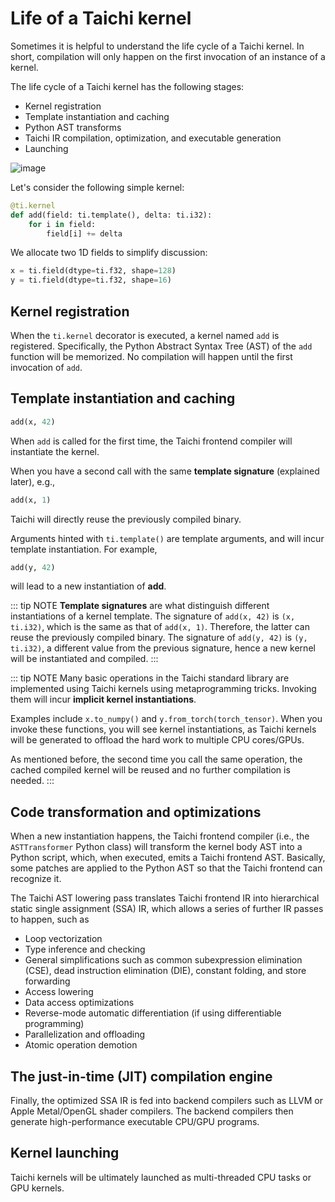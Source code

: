 # Life of a Taichi kernel

Sometimes it is helpful to understand the life cycle of a Taichi kernel.
In short, compilation will only happen on the first invocation of an
instance of a kernel.

The life cycle of a Taichi kernel has the following stages:

- Kernel registration
- Template instantiation and caching
- Python AST transforms
- Taichi IR compilation, optimization, and executable generation
- Launching

![image](https://raw.githubusercontent.com/taichi-dev/public_files/fa03e63ca4e161318c8aa9a5db7f4a825604df88/taichi/life_of_kernel.png)

Let's consider the following simple kernel:

```python
@ti.kernel
def add(field: ti.template(), delta: ti.i32):
    for i in field:
        field[i] += delta
```

We allocate two 1D fields to simplify discussion:

```python
x = ti.field(dtype=ti.f32, shape=128)
y = ti.field(dtype=ti.f32, shape=16)
```

## Kernel registration

When the `ti.kernel` decorator is executed, a kernel named `add` is
registered. Specifically, the Python Abstract Syntax Tree (AST) of the
`add` function will be memorized. No compilation will happen until the
first invocation of `add`.

## Template instantiation and caching

```python
add(x, 42)
```

When `add` is called for the first time, the Taichi frontend compiler
will instantiate the kernel.

When you have a second call with the same **template signature**
(explained later), e.g.,

```python
add(x, 1)
```

Taichi will directly reuse the previously compiled binary.

Arguments hinted with `ti.template()` are template arguments, and will
incur template instantiation. For example,

```python
add(y, 42)
```

will lead to a new instantiation of **add**.

::: tip NOTE
**Template signatures** are what distinguish different instantiations of
a kernel template. The signature of `add(x, 42)` is `(x, ti.i32)`, which
is the same as that of `add(x, 1)`. Therefore, the latter can reuse the
previously compiled binary. The signature of `add(y, 42)` is
`(y, ti.i32)`, a different value from the previous signature, hence a
new kernel will be instantiated and compiled.
:::

::: tip NOTE
Many basic operations in the Taichi standard library are implemented
using Taichi kernels using metaprogramming tricks. Invoking them will
incur **implicit kernel instantiations**.

Examples include `x.to_numpy()` and `y.from_torch(torch_tensor)`. When
you invoke these functions, you will see kernel instantiations, as
Taichi kernels will be generated to offload the hard work to multiple
CPU cores/GPUs.

As mentioned before, the second time you call the same operation, the
cached compiled kernel will be reused and no further compilation is
needed.
:::

## Code transformation and optimizations

When a new instantiation happens, the Taichi frontend compiler (i.e.,
the `ASTTransformer` Python class) will transform the kernel body AST
into a Python script, which, when executed, emits a Taichi frontend AST.
Basically, some patches are applied to the Python AST so that the Taichi
frontend can recognize it.

The Taichi AST lowering pass translates Taichi frontend IR into
hierarchical static single assignment (SSA) IR, which allows a series of
further IR passes to happen, such as

- Loop vectorization
- Type inference and checking
- General simplifications such as common subexpression elimination
  (CSE), dead instruction elimination (DIE), constant folding, and
  store forwarding
- Access lowering
- Data access optimizations
- Reverse-mode automatic differentiation (if using differentiable
  programming)
- Parallelization and offloading
- Atomic operation demotion

## The just-in-time (JIT) compilation engine

Finally, the optimized SSA IR is fed into backend compilers such as LLVM
or Apple Metal/OpenGL shader compilers. The backend compilers then
generate high-performance executable CPU/GPU programs.

## Kernel launching

Taichi kernels will be ultimately launched as multi-threaded CPU tasks
or GPU kernels.
